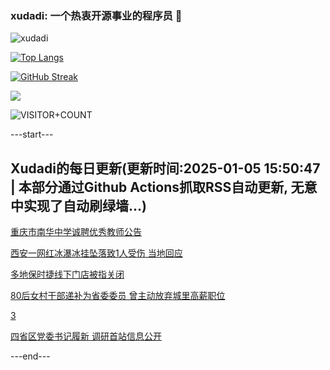 ### xudadi: 一个热衷开源事业的程序员 👋

![xudadi](https://github-readme-stats-git-masterorgs-github-readme-stats-team.vercel.app/api?username=xudadi)

[![Top Langs](https://github-readme-stats.vercel.app/api/top-langs/?username=xudadi)](https://github.com/anuraghazra/github-readme-stats)

[![GitHub Streak](https://streak-stats.demolab.com?user=xudadi&locale=zh_Hans)](https://git.io/streak-stats)

![](https://raw.githubusercontent.com/xudadi/xudadi/main/assets/github-contribution-grid-snake.svg)

![VISITOR+COUNT](https://komarev.com/ghpvc/?username=xudadi&label=VISITOR+COUNT)


---start---

## Xudadi的每日更新(更新时间:2025-01-05 15:50:47 | 本部分通过Github Actions抓取RSS自动更新, 无意中实现了自动刷绿墙...)

[重庆市南华中学诚聘优秀教师公告](https://www.gongkaoleida.com/article/2255040)

[西安一网红冰瀑冰挂坠落致1人受伤 当地回应](https://m.163.com/news/article/JL4O7QA5053469M5.html)

[多地保时捷线下门店被指关闭](https://m.163.com/news/article/JL4MVK8U0550QIIP.html)

[80后女村干部递补为省委委员 曾主动放弃城里高薪职位](https://m.163.com/news/article/JL4M8EUI0530M570.html)

[3](https://m.163.com/touch/news/sub/domestic)

[四省区党委书记履新 调研首站信息公开](https://m.163.com/news/article/JL40R0K70514R9P4.html)

---end---
